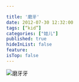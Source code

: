 ```yaml
---

title: '磨牙'
date: 2012-07-30 12:32:00
tags: [“kid”]
categories: ["娃儿"]
published: true
hideInList: false
feature: 
isTop: false
---
```



![磨牙牙](https://toshaojin.files.wordpress.com/2012/07/tumblr_m7z4cchx0l1r311ono1_640.jpg)